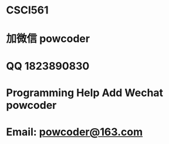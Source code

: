 # CSCI561
# 加微信 powcoder

# QQ 1823890830

# Programming Help Add Wechat powcoder

# Email: powcoder@163.com

